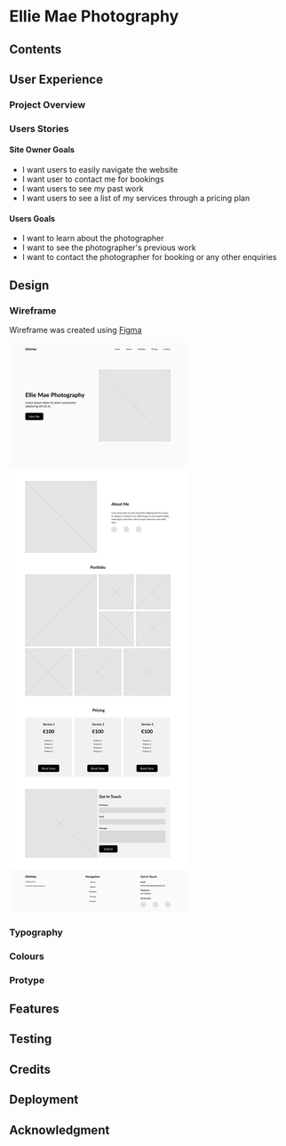 # Ellie Mae Photography

## Contents

## User Experience 

### Project Overview

### Users Stories 

#### Site Owner Goals
- I want users to easily navigate the website
- I want user to contact me for bookings 
- I want users to see my past work 
- I want users to see a list of my services through a pricing plan 

#### Users Goals
- I want to learn about the photographer
- I want to see the photographer's previous work 
- I want to contact the photographer for booking or any other enquiries 

## Design 

### Wireframe

Wireframe was created using [Figma](https://www.figma.com/)

![alt text](./readme-assets/images/wireframe.jpg "Website Wireframe")

### Typography 
### Colours 
### Protype

## Features

## Testing 

## Credits 

## Deployment 

## Acknowledgment
